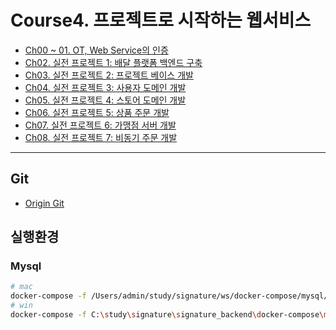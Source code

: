 # Course4. 프로젝트로 시작하는 웹서비스 
- [Ch00 ~ 01. OT, Web Service의 인증](https://github.com/kazean/signature_backend/tree/main/Course4_WebService/ch01_authentication)
- [Ch02. 실전 프로젝트 1: 배달 플랫폼 백엔드 구축](https://github.com/kazean/signature_backend/tree/main/Course4_WebService/ch02_delivery_platform)
- [Ch03. 실전 프로젝트 2: 프로젝트 베이스 개발](https://github.com/kazean/signature_backend/tree/main/Course4_WebService/ch03_delivery_base)
- [Ch04. 실전 프로젝트 3: 사용자 도메인 개발](https://github.com/kazean/signature_backend/tree/main/Course4_WebService/ch04_user_domain)
- [Ch05. 실전 프로젝트 4: 스토어 도메인 개발](https://github.com/kazean/signature_backend/tree/main/Course4_WebService/ch05_store_domain)
- [Ch06. 실전 프로젝트 5: 상품 주문 개발](https://github.com/kazean/signature_backend/tree/main/Course4_WebService/ch06_order)
- [Ch07. 실전 프로젝트 6: 가맹점 서버 개발](https://github.com/kazean/signature_backend/tree/main/Course4_WebService/ch07_franchisee_server_spring_security)
- [Ch08. 실전 프로젝트 7: 비동기 주문 개발](https://github.com/kazean/signature_backend/tree/main/Course4_WebService/ch08_asynchronous_order)


---------------------------------------------------------------------------------------------------------------------------
## Git
- [Origin Git](https://github.com/steve-developer/fastcampus-2023-part01/tree/main/PART2)
## 실행환경
### Mysql
```sh
# mac
docker-compose -f /Users/admin/study/signature/ws/docker-compose/mysql/mysql/docker-compose.yaml up -d
# win
docker-compose -f C:\study\signature\signature_backend\docker-compose\mysql_win\mysql\docker-compose.yaml up -d
```